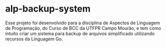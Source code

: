 # alp-backup-system

Esse projeto foi desenvolvido para a disciplina de Aspectos de Linguagem de Programação, do Curso de BCC da UTFPR Campo Mourão, e tem como intuito criar um sistema para backup de arquivos simplificado utilizando recursos da Linguagem Go.
